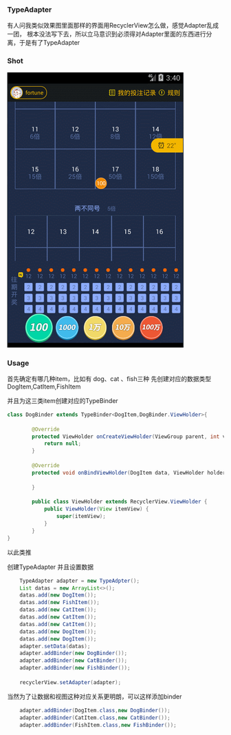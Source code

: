 ### TypeAdapter
有人问我类似效果图里面那样的界面用RecyclerView怎么做，感觉Adapter乱成一团，
根本没法写下去，所以立马意识到必须得对Adapter里面的东西进行分离，于是有了TypeAdapter

### Shot
<img src="static/GIF.gif" width="411px" height="639px"/>

### Usage

首先确定有哪几种item，比如有 dog、cat 、fish三种
先创建对应的数据类型 DogItem,CatItem,FishItem

并且为这三类item创建对应的TypeBinder

```java
class DogBinder extends TypeBinder<DogItem,DogBinder.ViewHolder>{

        @Override
        protected ViewHolder onCreateViewHolder(ViewGroup parent, int viewType) {
            return null;
        }
    
        @Override
        protected void onBindViewHolder(DogItem data, ViewHolder holder) {
    
        }
    
        public class ViewHolder extends RecyclerView.ViewHolder {
            public ViewHolder(View itemView) {
                super(itemView);
            }
        }
}
```
以此类推

创建TypeAdapter 并且设置数据
```java
    TypeAdapter adapter = new TypeAdpter();
    List datas = new ArrayList<>();
    datas.add(new DogItem());
    datas.add(new FishItem());
    datas.add(new CatItem());
    datas.add(new CatItem());
    datas.add(new CatItem());
    datas.add(new DogItem());
    datas.add(new DogItem());
    adapter.setData(datas);
    adapter.addBinder(new DogBinder());
    adapter.addBinder(new CatBinder());
    adapter.addBinder(new FishBinder());
    
    recyclerView.setAdapter(adapter);
```

当然为了让数据和视图这种对应关系更明朗，可以这样添加binder
```java
    adapter.addBinder(DogItem.class,new DogBinder());
    adapter.addBinder(CatItem.class,new CatBinder());
    adapter.addBinder(FishItem.class,new FishBinder());
```